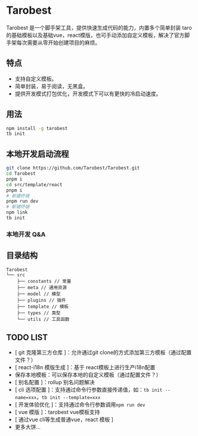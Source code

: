 # Tarobest

Tarobest 是一个脚手架工具，提供快速生成代码的能力，内置多个简单封装 taro 的基础模板以及基础vue，react模版，也可手动添加自定义模板，解决了官方脚手架每次需要从零开始创建项目的麻烦。

## 特点

- 支持自定义模板。
- 简单封装，易于阅读，无黑盒。
- 提供开发模式打包优化，开发模式下可以有更快的冷启动速度。

## 用法

```bash
npm install -g tarobest
tb init
```

## 本地开发启动流程

```bash
git clone https://github.com/Tarobest/Tarobest.git
cd Tarobest
pnpm i
cd src/template/react
pnpm i
# 新建终端
pnpm run dev
# 新建终端
npm link
tb init
```

### 本地开发 Q&A


## 目录结构

```
Tarobest
└── src
    ├── constants // 常量
    ├── meta // 通用资源
    ├── model // 模型
    ├── plugins // 插件
    ├── template // 模板
    ├── types // 类型
    └── utils // 工具函数
```



## TODO LIST

- [ git 克隆第三方仓库 ]：允许通过git clone的方式添加第三方模板（通过配置文件？）
- [ react-i18n 模版生成 ]：基于 react模板上进行生产i18n配置
- 保存本地模板：可以保存本地的自定义模板（通过配置文件？）
- [ 别名配置 ]：rollup 别名问题解决
- [ cli 选项配置 ]：支持通过命令行参数直接传递值，如：`tb init --name=xxx`，`tb init --template=xxx`
- [ 开发体验优化 ]：支持通过命令行参数调用`npm run dev`
- [ vue 模版 ]：tarobest vue模板支持
- [ 通过vue cli等生成普通vue，react 模板 ]
- 更多大饼...